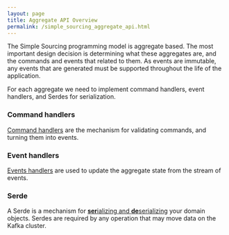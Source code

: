 ```yaml
---
layout: page
title: Aggregate API Overview
permalink: /simple_sourcing_aggregate_api.html
---
```


The Simple Sourcing programming model is aggregate based. The most important design decision is determining what these aggregates are, and the commands and events that related to them. As events are immutable, any events that are generated must be supported throughout the life of the application. 

For each aggregate we need to implement command handlers, event handlers, and Serdes for serialization.

### Command handlers

[Command handlers](/simple_sourcing_commandhandlers.html) are the mechanism for validating commands, and turning them into events.

### Event handlers

[Events handlers](/simple_sourcing_eventaggregators.html) are used to update the aggregate state from the stream of events.

### Serde

A Serde is a mechanism for [**ser**ializing and **de**serializing](/simple_sourcing_serialization.html) your domain objects. 
Serdes are required by any operation that may move data on the Kafka cluster.
